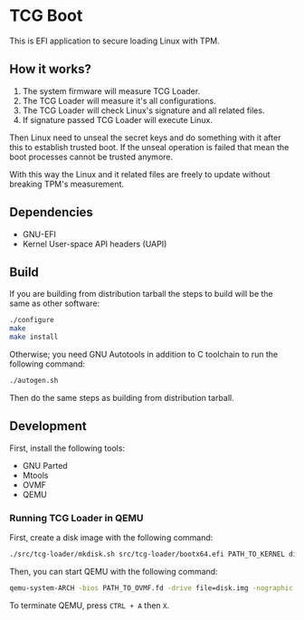 # TCG Boot

This is EFI application to secure loading Linux with TPM.

## How it works?

1. The system firmware will measure TCG Loader.
2. The TCG Loader will measure it's all configurations.
3. The TCG Loader will check Linux's signature and all related files.
4. If signature passed TCG Loader will execute Linux.

Then Linux need to unseal the secret keys and do something with it after this to
establish trusted boot. If the unseal operation is failed that mean the boot
processes cannot be trusted anymore.

With this way the Linux and it related files are freely to update without
breaking TPM's measurement.

## Dependencies

- GNU-EFI
- Kernel User-space API headers (UAPI)

## Build

If you are building from distribution tarball the steps to build will be the
same as other software:

```sh
./configure
make
make install
```

Otherwise; you need GNU Autotools in addition to C toolchain to run the
following command:

```sh
./autogen.sh
```

Then do the same steps as building from distribution tarball.

## Development

First, install the following tools:

- GNU Parted
- Mtools
- OVMF
- QEMU

### Running TCG Loader in QEMU

First, create a disk image with the following command:

```sh
./src/tcg-loader/mkdisk.sh src/tcg-loader/bootx64.efi PATH_TO_KERNEL disk.img
```

Then, you can start QEMU with the following command:

```sh
qemu-system-ARCH -bios PATH_TO_OVMF.fd -drive file=disk.img -nographic
```

To terminate QEMU, press `CTRL + A` then `X`.
